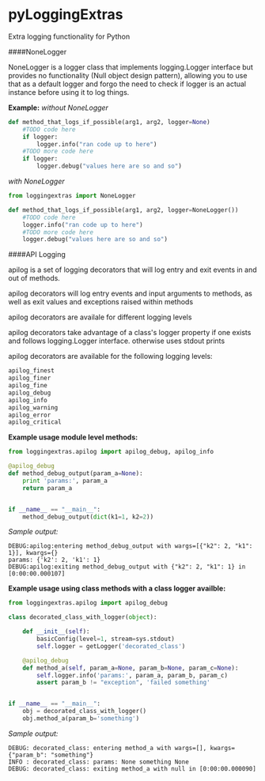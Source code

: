 # pyLoggingExtras
Extra logging functionality for Python

####NoneLogger

NoneLogger is a logger class that implements logging.Logger interface
 but provides no functionality (Null object design pattern), allowing you 
 to use that as a default logger and forgo the need to check if logger is 
 an actual instance before using it to log things.
 
**Example:**
*without NoneLogger*
```python
def method_that_logs_if_possible(arg1, arg2, logger=None)
    #TODO code here
    if logger: 
        logger.info("ran code up to here")
    #TODO more code here
    if logger: 
        logger.debug("values here are so and so")

```

*with NoneLogger*
```python
from loggingextras import NoneLogger

def method_that_logs_if_possible(arg1, arg2, logger=NoneLogger())
    #TODO code here
    logger.info("ran code up to here")
    #TODO more code here
    logger.debug("values here are so and so")

```

####API Logging

apilog is a set of logging decorators that will log entry and exit events
 in and out of methods.
 
apilog decorators will log entry events and input arguments to methods, as
 well as exit values and exceptions raised within methods
 
apilog decorators are availale for different logging levels

apilog decorators take advantage of a class's logger property if one
exists and follows logging.Logger interface. otherwise uses stdout prints

apilog decorators are available for the following logging levels:
```python
apilog_finest
apilog_finer
apilog_fine
apilog_debug
apilog_info
apilog_warning
apilog_error
apilog_critical
```

**Example usage module level methods:**
```python
from loggingextras.apilog import apilog_debug, apilog_info

@apilog_debug
def method_debug_output(param_a=None):
    print 'params:', param_a
    return param_a


if __name__ == "__main__":
    method_debug_output(dict(k1=1, k2=2))
```

*Sample output:*
```
DEBUG:apilog:entering method_debug_output with wargs=[{"k2": 2, "k1": 1}], kwargs={}
params: {'k2': 2, 'k1': 1}
DEBUG:apilog:exiting method_debug_output with {"k2": 2, "k1": 1} in [0:00:00.000107]
```

**Example usage using class methods with a class logger availble:**
```python
from loggingextras.apilog import apilog_debug

class decorated_class_with_logger(object):

    def __init__(self):
        basicConfig(level=1, stream=sys.stdout)
        self.logger = getLogger('decorated_class')

    @apilog_debug
    def method_a(self, param_a=None, param_b=None, param_c=None):
        self.logger.info('params:', param_a, param_b, param_c)
        assert param_b != "exception", 'failed something'


if __name__ == "__main__":
    obj = decorated_class_with_logger()
    obj.method_a(param_b='something')

```

*Sample output:*
```
DEBUG: decorated_class: entering method_a with wargs=[], kwargs={"param_b": "something"}
INFO : decorated_class: params: None something None
DEBUG: decorated_class: exiting method_a with null in [0:00:00.000090]

```